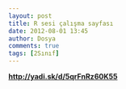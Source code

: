 ```yaml
---
layout: post
title: R sesi çalışma sayfası
date: 2012-08-01 13:45
author: Dosya
comments: true
tags: [2Sınıf]
---
```

<strong>http://yadi.sk/d/5qrFnRz60K55</strong>
